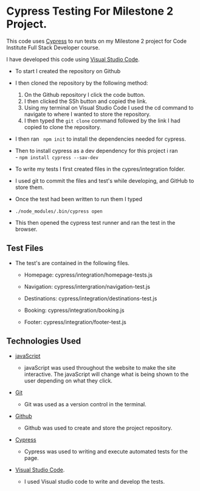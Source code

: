 # Cypress Testing For Milestone 2 Project.

This code uses [Cypress](https://www.cypress.io/) to run tests on my Milestone 2 project for Code Institute Full Stack Developer course.

I have developed this code using [Visual Studio Code](https://code.visualstudio.com/).

 - To start I created the repository on Github 

 - I then cloned the repository by the following method:

   1. On the Github repository I click the code button.
   2. I then clicked the SSh button and copied the link.
   3. Using my terminal on Visual Studio Code I used the cd command to navigate to where I wanted to store the repository.
   4. I then typed the ``` git clone ``` command followed by the link I had copied to clone the repository.

  -  I then ran  ```  npm init ``` 
to install the dependencies needed for cypress.

  -  Then to install cypress as a dev dependency for this project i ran  
    -   ``` npm install cypress --sav-dev ```

  -  To write my tests I  first created files in the cypres/integration folder.

  - I used git to commit the files and test's while developing, and GitHub to store them.

  -  Once the test had been written to run them I typed 
   - ``` ./node_modules/.bin/cypress open ```
 
  -  This then opened the cypress test runner and ran the test in the browser.

## Test Files 

  - The test's are contained in the following files.

    -  Homepage: cypress/integration/homepage-tests.js

    -  Navigation: cypress/intergration/navigation-test.js

    -  Destinations: cypress/integration/destinations-test.js

    -  Booking: cypress/integration/booking.js

    -  Footer: cypress/integration/footer-test.js

## Technologies Used

   -  [javaScript](https://en.wikipedia.org/wiki/JavaScript)

       - javaScript was used throughout the website to make the site interactive. The javaScript will change what is being shown to the user depending on what they click.

  - [Git](https://git-scm.com/)

     - Git was used as a version control in the terminal.

  - [Github](https://github.com/)

     - Github was used to create and store the project repository.

  - [Cypress](https://www.cypress.io/)
    
     - Cypress was used to writing and execute automated tests for the page.

 -  [Visual Studio Code](https://code.visualstudio.com/).

    - I used Visual studio code to write and develop the tests.